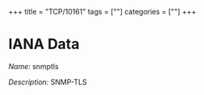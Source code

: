 +++
title = "TCP/10161"
tags = [""]
categories = [""]
+++

# IANA Data

_Name:_ snmptls

_Description:_ SNMP-TLS

